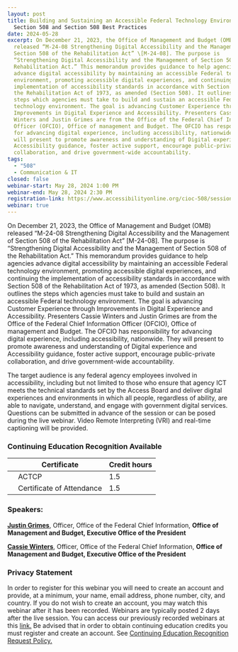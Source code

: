 ```yaml
---
layout: post
title: Building and Sustaining an Accessible Federal Technology Environment |
  Section 508 and Section 508 Best Practices
date: 2024-05-28
excerpt: On December 21, 2023, the Office of Management and Budget (OMB)
  released “M-24-08 Strengthening Digital Accessibility and the Management of
  Section 508 of the Rehabilitation Act” \[M-24-08]. The purpose is
  “Strengthening Digital Accessibility and the Management of Section 508 of the
  Rehabilitation Act.” This memorandum provides guidance to help agencies
  advance digital accessibility by maintaining an accessible Federal technology
  environment, promoting accessible digital experiences, and continuing the
  implementation of accessibility standards in accordance with Section 508 of
  the Rehabilitation Act of 1973, as amended (Section 508). It outlines the
  steps which agencies must take to build and sustain an accessible Federal
  technology environment. The goal is advancing Customer Experience through
  Improvements in Digital Experience and Accessibility. Presenters Cassie
  Winters and Justin Grimes are from the Office of the Federal Chief Information
  Officer (OFCIO), Office of management and Budget. The OFCIO has responsibility
  for advancing digital experience, including accessibility, nationwide. They
  will present to promote awareness and understanding of Digital experience and
  Accessibility guidance, foster active support, encourage public-private
  collaboration, and drive government-wide accountability.
tags:
  - "508"
  - Communication & IT
closed: false
webinar-start: May 28, 2024 1:00 PM
webinar-end: May 28, 2024 2:30 PM
registration-link: https://www.accessibilityonline.org/cioc-508/session/?id=111111
webinar: true
---
```

On December 21, 2023, the Office of Management and Budget (OMB) released “M-24-08 Strengthening Digital Accessibility and the Management of Section 508 of the Rehabilitation Act” \[M-24-08]. The purpose is “Strengthening Digital Accessibility and the Management of Section 508 of the Rehabilitation Act.” This memorandum provides guidance to help agencies advance digital accessibility by maintaining an accessible Federal technology environment, promoting accessible digital experiences, and continuing the implementation of accessibility standards in accordance with Section 508 of the Rehabilitation Act of 1973, as amended (Section 508). It outlines the steps which agencies must take to build and sustain an accessible Federal technology environment. The goal is advancing Customer Experience through Improvements in Digital Experience and Accessibility. Presenters Cassie Winters and Justin Grimes are from the Office of the Federal Chief Information Officer (OFCIO), Office of management and Budget. The OFCIO has responsibility for advancing digital experience, including accessibility, nationwide. They will present to promote awareness and understanding of Digital experience and Accessibility guidance, foster active support, encourage public-private collaboration, and drive government-wide accountability.

The target audience is any federal agency employees involved in accessibility, including but not limited to those who ensure that agency ICT meets the technical standards set by the Access Board and deliver digital experiences and environments in which all people, regardless of ability, are able to navigate, understand, and engage with government digital services. Questions can be submitted in advance of the session or can be posed during the live webinar. Video Remote Interpreting (VRI) and real-time captioning will be provided.

### Continuing Education Recognition Available

|     | **Certificate**           | **Credit hours** |
| --- | ------------------------- | ---------------- |
|     | ACTCP                     | 1.5              |
|     | Certificate of Attendance | 1.5              |

### Speakers:

[**Justin Grimes**](https://www.accessibilityonline.org/speakers/speaker.aspx?id=11057), Officer, Office of the Federal Chief Information, **Office of Management and Budget, Executive Office of the President**

[**Cassie Winters**](https://www.accessibilityonline.org/speakers/speaker.aspx?id=11056), Officer, Office of the Federal Chief Information, **Office of Management and Budget, Executive Office of the President**

### Privacy Statement

In order to register for this webinar you will need to create an account and provide, at a minimum, your name, email address, phone number, city, and country. If you do not wish to create an account, you may watch this webinar after it has been recorded. Webinars are typically posted 2 days after the live session. You can access our previously recorded webinars at this [link.](https://www.accessibilityonline.org/cioc-508/archives/) Be advised that in order to obtain continuing education credits you must register and create an account. See [Continuing Education Recognition Request Policy.](https://www.accessibilityonline.org/continuing-education/CEUDetails.aspx)